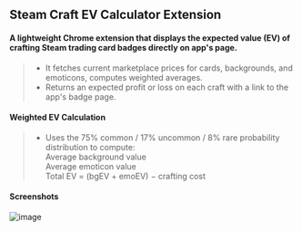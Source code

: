 <h2>Steam Craft EV Calculator Extension</h2>

#### A lightweight Chrome extension that displays the expected value (EV) of crafting Steam trading card badges directly on app's page.
>
> - It fetches current marketplace prices for cards, backgrounds, and emoticons, computes weighted averages. 
> - Returns an expected profit or loss on each craft with a link to the app's badge page.

#### Weighted EV Calculation

> - Uses the 75% common / 17% uncommon / 8% rare probability distribution to compute:
> <br> Average background value
> <br> Average emoticon value
> <br> Total EV = (bgEV + emoEV) − crafting cost

#### Screenshots
![image](https://github.com/user-attachments/assets/0e7a72f8-77e2-45f5-a94c-7678b85ec4a7)

